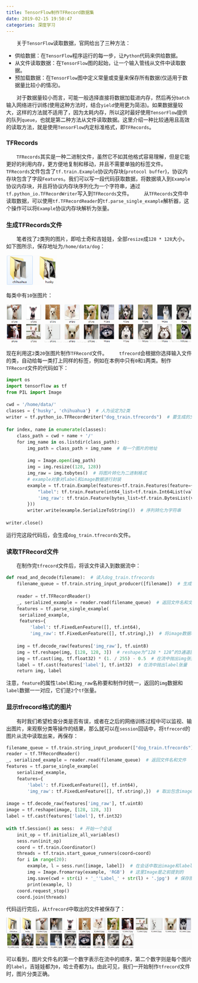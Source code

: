 ```yaml
---
title: TensorFlow制作TFRecord数据集
date: 2019-02-15 19:50:47
categories: 深度学习
---
```

&emsp;&emsp;关于`TensorFlow`读取数据，官网给出了三种方法：

- 供给数据：在`TensorFlow`程序运行的每一步，让`Python`代码来供给数据。
- 从文件读取数据：在`TensorFlow`图的起始，让一个输入管线从文件中读取数据。
- 预加载数据：在`TensorFlow`图中定义常量或变量来保存所有数据(仅适用于数据量比较小的情况)。

&emsp;&emsp;对于数据量较小而言，可能一般选择直接将数据加载进内存，然后再分`batch`输入网络进行训练(使用这种方法时，结合`yield`使用更为简洁)。如果数据量较大，这样的方法就不适用了，因为太耗内存，所以这时最好使用`TensorFlow`提供的队列`queue`，也就是第二种方法从文件读取数据。这里介绍一种比较通用且高效的读取方法，就是使用`TensorFlow`内定标准格式，即`TFRecords`。

### TFRecords

&emsp;&emsp;`TFRecords`其实是一种二进制文件，虽然它不如其他格式容易理解，但是它能更好的利用内存，更方便地复制和移动，并且不需要单独的标签文件。
&emsp;&emsp;`TFRecords`文件包含了`tf.train.Example`协议内存块(`protocol buffer`)，协议内存块包含了字段`Features`。我们可以写一段代码获取数据，将数据填入到`Example`协议内存块，并且将协议内存块序列化为一个字符串，通过`tf.python_io.TFRecordWriter`写入到`TFRecords`文件。
&emsp;&emsp;从`TFRecords`文件中读取数据，可以使用`tf.TFRecordReader`的`tf.parse_single_example`解析器，这个操作可以将`Example`协议内存块解析为张量。

### 生成TFRecords文件

&emsp;&emsp;笔者找了`2`类狗的图片，即哈士奇和吉娃娃，全部`resize`成`128 * 128`大小，如下图所示，保存地址为`/home/data/dog`：

<img src="./TensorFlow制作TFRecord数据集/1.png">

每类中有`10`张图片：

<img src="./TensorFlow制作TFRecord数据集/2.png" height="106" width="518">

现在利用这`2`类`20`张图片制作`TFRecord`文件。
&emsp;&emsp;`tfrecord`会根据你选择输入文件的类，自动给每一类打上同样的标签，例如在本例中只有`0`和`1`两类。制作`TFRecord`文件的代码如下：

``` python
import os
import tensorflow as tf
from PIL import Image
​
cwd = '/home/data/'
classes = {'husky', 'chihuahua'}  # 人为设定为2类
writer = tf.python_io.TFRecordWriter("dog_train.tfrecords")  # 要生成的文件
​
for index, name in enumerate(classes):
    class_path = cwd + name + '/'
    for img_name in os.listdir(class_path):
        img_path = class_path + img_name  # 每一个图片的地址
​
        img = Image.open(img_path)
        img = img.resize((128, 128))
        img_raw = img.tobytes()  # 将图片转化为二进制格式
        # example对象对label和image数据进行封装
        example = tf.train.Example(features=tf.train.Features(feature={
            "label": tf.train.Feature(int64_list=tf.train.Int64List(value=[index])),
            'img_raw': tf.train.Feature(bytes_list=tf.train.BytesList(value=[img_raw]))
        }))
        writer.write(example.SerializeToString())  # 序列转化为字符串
​
writer.close()
```

运行完这段代码后，会生成`dog_train.tfrecords`文件。

### 读取TFRecord文件

&emsp;&emsp;在制作完`tfrecord`文件后，将该文件读入到数据流中：

``` python
def read_and_decode(filename):  # 读入dog_train.tfrecords
    filename_queue = tf.train.string_input_producer([filename])  # 生成一个queue队列
​
    reader = tf.TFRecordReader()
    _, serialized_example = reader.read(filename_queue)  # 返回文件名和文件
    features = tf.parse_single_example(
     serialized_example,
     features={
         'label': tf.FixedLenFeature([], tf.int64),
         'img_raw': tf.FixedLenFeature([], tf.string),})  # 将image数据和label取出来
​
    img = tf.decode_raw(features['img_raw'], tf.uint8)
    img = tf.reshape(img, [128, 128, 3])  # reshape为“128 * 128”的3通道图片
    img = tf.cast(img, tf.float32) * (1. / 255) - 0.5  # 在流中抛出img张量
    label = tf.cast(features['label'], tf.int32)  # 在流中抛出label张量
    return img, label
```

注意，`feature`的属性`label`和`img_raw`名称要和制作时统一，返回的`img`数据和`label`数据一一对应，它们是`2`个`tf`张量。

### 显示tfrecord格式的图片

&emsp;&emsp;有时我们希望检查分类是否有误，或者在之后的网络训练过程中可以监视、输出图片，来观察分类等操作的结果，那么就可以在`session`回话中，将`tfrecord`的图片从流中读取出来，再保存：

``` python
filename_queue = tf.train.string_input_producer(["dog_train.tfrecords"])  # 读入流中
reader = tf.TFRecordReader()
_, serialized_example = reader.read(filename_queue)  # 返回文件名和文件
features = tf.parse_single_example(
    serialized_example,
    features={
        'label': tf.FixedLenFeature([], tf.int64),
        'img_raw': tf.FixedLenFeature([], tf.string),})  # 取出包含image和label的feature对象
​
image = tf.decode_raw(features['img_raw'], tf.uint8)
image = tf.reshape(image, [128, 128, 3])
label = tf.cast(features['label'], tf.int32)
​
with tf.Session() as sess:  # 开始一个会话
    init_op = tf.initialize_all_variables()
    sess.run(init_op)
    coord = tf.train.Coordinator()
    threads = tf.train.start_queue_runners(coord=coord)
    for i in range(20):
        example, l = sess.run([image, label])  # 在会话中取出image和label
        img = Image.fromarray(example, 'RGB')  # 这里Image是之前提到的
        img.save(cwd + str(i) + '_''Label_' + str(l) + '.jpg')  # 保存图片
        print(example, l)
    coord.request_stop()
    coord.join(threads)
```

代码运行完后，从`tfrecord`中取出的文件被保存了：

<img src="./TensorFlow制作TFRecord数据集/3.png">

可以看到，图片文件名的第一个数字表示在流中的顺序，第二个数字则是每个图片的`label`，吉娃娃都为`0`，哈士奇都为`1`。由此可见，我们一开始制作`tfrecord`文件时，图片分类正确。